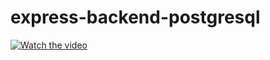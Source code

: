 # express-backend-postgresql

[![Watch the video](https://img.youtube.com/vi/eYl3pXGK7N4/maxresdefault.jpg)](https://youtu.be/eYl3pXGK7N4)
